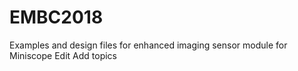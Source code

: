 # EMBC2018
Examples and design files for enhanced imaging sensor module for Miniscope Edit Add topics
